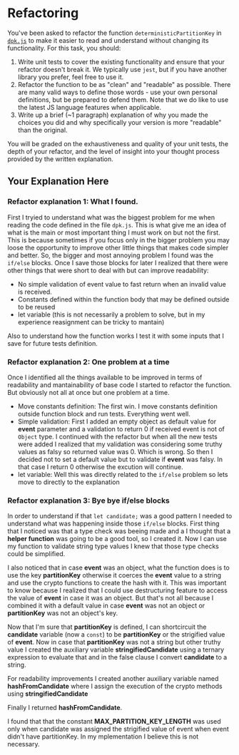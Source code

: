 # Refactoring

You've been asked to refactor the function `deterministicPartitionKey` in [`dpk.js`](dpk.js) to make it easier to read and understand without changing its functionality. For this task, you should:

1. Write unit tests to cover the existing functionality and ensure that your refactor doesn't break it. We typically use `jest`, but if you have another library you prefer, feel free to use it.
2. Refactor the function to be as "clean" and "readable" as possible. There are many valid ways to define those words - use your own personal definitions, but be prepared to defend them. Note that we do like to use the latest JS language features when applicable.
3. Write up a brief (~1 paragraph) explanation of why you made the choices you did and why specifically your version is more "readable" than the original.

You will be graded on the exhaustiveness and quality of your unit tests, the depth of your refactor, and the level of insight into your thought process provided by the written explanation.

## Your Explanation Here

### Refactor explanation 1: What I found.

First I tryied to understand what was the biggest problem for me when reading the code defined in the file `dpk.js`. This is what give me an idea of what is the main or most important thing I must work on but not the first. This is because sometimes if you focus only in the bigger problem you may loose the opportunity to improve other little things that makes code simpler and better. So, the bigger and most annoying problem I found was the `if/else` blocks.
Once I save those blocks for later I realized that there were other things that were short to deal with but can improve readability:

- No simple validation of event value to fast return when an invalid value is received.
- Constants defined within the function body that may be defined outside to be reused
- let variable (this is not necessarily a problem to solve, but in my experience reasignment can be tricky to mantain)

Also to understand how the function works I test it with some inputs that I save for future tests definition.

### Refactor explanation 2: One problem at a time

Once I identified all the things available to be improved in terms of readability and mantainability of base code I started to refactor the function. But obviously not all at once but one problem at a time.

- Move constants definition: The first win. I move constants definition outside function block and run tests. Everything went well.
- Simple validation: First I added an empty object as default value for **event** parameter and a validation to return 0 if received event is not of `Object` type. I continued with the refactor but when all the new tests were added I realized that my validation was considering some truthy values as falsy so returned value was 0. Which is wrong. So then I decided not to set a default value but to validate if **event** was falsy. In that case I return 0 otherwise the excution will continue.
- let variable: Well this was directly related to the `if/else` problem so lets move to directly to the explanation

### Refactor explanation 3: Bye bye if/else blocks

In order to understand if that `let candidate;` was a good pattern I needed to understand what was happening inside those `if/else` blocks.
First thing that I noticed was that a type check was beeing made and a I thought that a **helper function** was going to be a good tool, so I created it. Now I can use my function to validate string type values I knew that those type checks could be simplified.

I also noticed that in case **event** was an object, what the function does is to use the key **partitionKey** otherwise it coerces the **event** value to a string and use the crypto functions to create the hash with it.
This was important to know because I realized that I could use destructuring feature to access the value of **event** in case it was an object. But that's not all because I combined it with a default value in case **event** was not an object or **partitionKey** was not an object's key.

Now that I'm sure that **partitionKey** is defined, I can shortcircuit the **candidate** variable (now a `const`) to be **partitionKey** or the strigified value of **event**.
Now in case that **partitionKey** was not a string but other truthy value I created the auxiliary variable **stringifiedCandidate** using a ternary expression to evaluate that and in the false clause I convert **candidate** to a string.

For readability improvements I created another auxiliary variable named **hashFromCandidate** where I assign the execution of the crypto methods using **stringifiedCandidate**

Finally I returned **hashFromCandidate**.

I found that that the constant **MAX_PARTITION_KEY_LENGTH** was used only when candidate was assigned the strigified value of event when event didn't have partitionKey. In my mplementation I believe this is not necessary.
